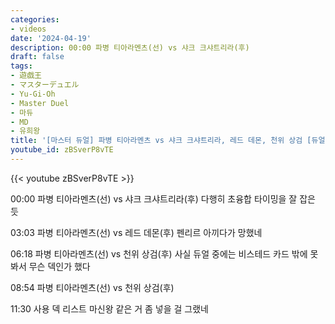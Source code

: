 ```yaml
---
categories:
- videos
date: '2024-04-19'
description: 00:00 파병 티아라멘츠(선) vs 샤크 크샤트리라(후)
draft: false
tags:
- 遊戯王
- マスターデュエル
- Yu-Gi-Oh
- Master Duel
- 마듀
- MD
- 유희왕
title: '[마스터 듀얼] 파병 티아라멘츠 vs 샤크 크샤트리라, 레드 데몬, 천위 상검 [듀얼 트라이앵글]'
youtube_id: zBSverP8vTE
---
```



{{< youtube zBSverP8vTE >}}

00:00 파병 티아라멘츠(선) vs 샤크 크샤트리라(후)
다행히 초융합 타이밍을 잘 잡은 듯

03:03 파병 티아라멘츠(선) vs 레드 데몬(후)
펜리르 아끼다가 망했네

06:18 파병 티아라멘츠(선) vs 천위 상검(후)
사실 듀얼 중에는 비스테드 카드 밖에 못 봐서 무슨 덱인가 했다

08:54 파병 티아라멘츠(선) vs 천위 상검(후)

11:30 사용 덱 리스트
마신왕 같은 거 좀 넣을 걸 그랬네